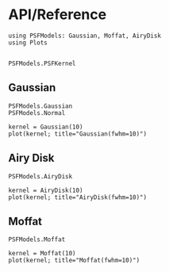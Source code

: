 # API/Reference

```@setup plots
using PSFModels: Gaussian, Moffat, AiryDisk
using Plots
```

```@index
```

```@docs
PSFModels.PSFKernel
```

## Gaussian

```@docs
PSFModels.Gaussian
PSFModels.Normal
```

```@example plots
kernel = Gaussian(10)
plot(kernel; title="Gaussian(fwhm=10)")
```

## Airy Disk

```@docs
PSFModels.AiryDisk
```

```@example plots
kernel = AiryDisk(10)
plot(kernel; title="AiryDisk(fwhm=10)")
```

## Moffat

```@docs
PSFModels.Moffat
```

```@example plots
kernel = Moffat(10)
plot(kernel; title="Moffat(fwhm=10)")
```
